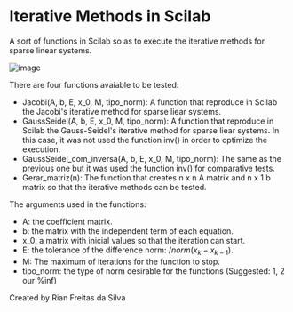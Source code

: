 # Iterative Methods in Scilab

A sort of functions in Scilab so as to execute the iterative methods for sparse linear systems.

![image](https://user-images.githubusercontent.com/85463854/163596720-cf957b47-8362-4144-965b-0a89e85c2f1d.png)

There are four functions avaiable to be tested:

- Jacobi(A, b, E, x_0, M, tipo_norm): A function that reproduce in Scilab the Jacobi's iterative method for sparse liear systems.
- GaussSeidel(A, b, E, x_0, M, tipo_norm): A function that reproduce in Scilab the Gauss-Seidel's iterative method for sparse liear systems. In this case, it was not used the function inv() in order to optimize the execution.
- GaussSeidel_com_inversa(A, b, E, x_0, M, tipo_norm): The same as the previous one but it was used the function inv() for comparative tests.
- Gerar_matriz(n): The function that creates n x n A matrix and n x 1 b matrix so that the iterative methods can be tested.

The arguments used in the functions:

- A: the coefficient matrix.
- b: the matrix with the independent term of each equation.
- x_0: a matrix with inicial values so that the iteration can start.
- E: the tolerance of the difference norm: $/norm(x_k - x_{k-1})$.
- M: The maximum of iterations for the function to stop.
- tipo_norm: the type of norm desirable for the functions (Suggested: 1, 2 our %inf)

Created by Rian Freitas da Silva
